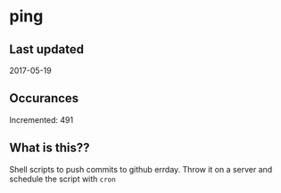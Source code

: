 # ping

## Last updated
2017-05-19

## Occurances
Incremented: 491

## What is this??
Shell scripts to push commits to github errday. Throw it on a server and schedule the script with `cron`


